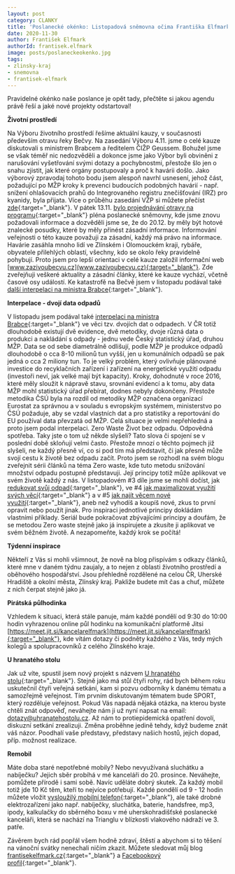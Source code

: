 ```yaml
---
layout: post
category: CLANKY
title: 'Poslanecké okénko: Listopadová sněmovna očima Františka Elfmarka'
date: 2020-11-30
author: František Elfmark
authorId: frantisek.elfmark
image: posts/poslaneckeokenko.jpg
tags: 
- zlinsky-kraj
- snemovna
- frantisek-elfmark
---
```

Pravidelné okénko naše poslance je opět tady, přečtěte si jakou agendu právě řeší a jaké nové projekty odstartoval!

**Životní prostředí**

Na Výboru životního prostředí řešíme aktuální kauzy, v současnosti především otravu řeky Bečvy. Na zasedání Výboru 4.11. jsme o celé kauze diskutovali s ministrem Brabcem a ředitelem ČIŽP Geussem. Bohužel jsme se však téměř nic nedozvěděli a dokonce jsme jako Výbor byli obviněni z narušování vyšetřování svými dotazy a pochybnostmi, přestože šlo jen o snahu zjistit, jak které orgány postupovaly a proč k havárii došlo. Jako výborový zpravodaj tohoto bodu jsem alespoň navrhl usnesení, jehož část, požadující po MŽP kroky k prevenci budoucích podobných havárií - např. snížení ohlašovacích prahů do Integrovaného registru znečišťování (IRZ) pro kyanidy, byla přijata. Více o průběhu zasedání VŽP si můžete přečíst [zde](https://www.frantisekelfmark.cz/otrava-reky-becvy-byla-tematem-cislo-1-na-jednani-vyboru-pro-zivotni-prostredi-pres-vyhrocenou-diskuzi-jsme-se-vsak-nedozvedeli-nic/){:target="_blank"}. V pátek 13.11. [bylo projednávání otravy na programu](https://www.frantisekelfmark.cz/snemovna-projednala-otravu-reky-becvy-pirati-navrhli-opatreni-pro-transparentnejsi-vysetrovani-ekologickych-katastrof-i-jejich-lepsi-prevenci/){:target="_blank"} pléna poslanecké sněmovny, kde jsme znovu požadovali informace a dozvěděli jsme se, že do 20.12. by měly být hotové znalecké posudky, které by měly přinést zásadní informace. Informování veřejnosti o této kauze považuji za zásadní, každý má právo na informace. Havárie zasáhla mnoho lidí ve Zlínském i Olomouckém kraji, rybáře, obyvatele přilehlých oblastí, všechny, kdo se okolo řeky pravidelně pohybují. Proto jsem pro lepší orientaci v celé kauze založil informační web [www.zazivoubecvu.cz](www.zazivoubecvu.cz){:target="_blank"}. Zde zveřejňuji veškeré aktuality a zásadní články, které ke kauze vychází, včetně časové osy událostí.
Ke katastrofě na Bečvě jsem v listopadu podával také [další interpelaci na ministra Brabce](https://www.frantisekelfmark.cz/dalsi-interpelace-miri-na-stul-ministru-brabcovi-nad-kauzou-becva-visi-stale-otazniky-2/){:target="_blank"}.

**Interpelace - dvojí data odpadů**

V listopadu jsem podával také [interpelaci na ministra Brabce](https://www.frantisekelfmark.cz/dnes-jsem-take-ministra-brabce-interpeloval-kvuli-problematice-dvojich-dat/){:target="_blank"} ve věci tzv. dvojích dat o odpadech. V ČR totiž dlouhodobě existují dvě evidence, dvě metodiky, dvoje různá data o produkci a nakládání s odpady - jednu vede Český statistický úřad, druhou MŽP. Data se od sebe diametrálně odlišují, podle MŽP je produkce odpadů dlouhodobě o cca 8-10 milionů tun vyšší, jen u komunálních odpadů se pak jedná o cca 2 miliony tun. To je velký problém, který ovlivňuje plánované investice do recyklačních zařízení i zařízení na energetické využití odpadu (investoři neví, jak velké mají být kapacity). Kroky, dohodnuté v roce 2016, které měly sloužit k nápravě stavu, srovnání evidencí a k tomu, aby data MŽP mohl statistický úřad přebírat, dodnes nebyly dokončeny. Přestože metodika ČSÚ byla na rozdíl od metodiky MŽP označena organizací Eurostat za správnou a v souladu s evropským systémem, ministerstvo po ČSÚ požaduje, aby se vzdal vlastních dat a pro statistiky a reportování do EU používal data převzatá od MŽP. Celá situace je velmi nepřehledná a proto jsem podal interpelaci.
Zero Waste
Život bez odpadu. Odpovědná spotřeba. Taky jste o tom už někde slyšeli? Tato slova či spojení se v poslední době skloňují velmi často. Přestože mnozí o těchto pojmech již slyšeli, ne každý přesně ví, co si pod tím má představit, či jak přesně může svojí cestu k životě bez odpadu začít. Proto jsem se rozhodl na svém blogu zveřejnit sérii článků na téma Zero waste, kde tuto metodu snižování množství odpadu postupně představuji. Její principy totiž může aplikovat ve svém životě každý z nás. V listopadovém #3 díle jsme se mohli dočíst, jak [redukovat svůj odpad](https://www.frantisekelfmark.cz/zero-waste-3-zredukujte-svuj-odpad-i-dopad-na-prirodu/){:target="_blank"}, ve #4 [jak maximalizovat využití svých věcí](https://www.frantisekelfmark.cz/zero-waste-4-reuse-maximalizujme-vyuziti-svych-veci/){:target="_blank"} a v #5 [jak najít věcem nové využití](https://www.frantisekelfmark.cz/zero-waste-5-repurpose-najdi-vecem-nove-vyuziti-repair-driv-nez-to-vyhodis-zkus-to-opravit/){:target="_blank"}, aneb než vyhodíš a koupíš nové, zkus to první opravit nebo použít jinak. Pro inspiraci jednotlivé principy dokládám vlastními příklady. Seriál bude pokračovat zbývajícími principy a doufám, že se metodou Zero waste stejně jako já inspirujete a zkusíte ji aplikovat ve svém běžném životě. A nezapomeňte, každý krok se počítá! 

**Týdenní inspirace**

Někteří z Vás si mohli všimnout, že nově na blog přispívám s odkazy článků, které mne v daném týdnu zaujaly, a to nejen z oblasti životního prostředí a oběhového hospodářství. Jsou přehledně rozdělené na celou ČR, Uherské Hradiště a okolní města, Zlínský kraj. Pakliže budete mít čas a chuť, můžete z nich čerpat stejně jako já.

**Pirátská půlhodinka**

Vzhledem k situaci, která stále panuje, mám každé pondělí od 9:30 do 10:00 hodin vyhrazenou online půl hodinku na komunikační platformě Jitsi [https://meet.jit.si/kancelarelfmark](https://meet.jit.si/kancelarelfmark){:target="_blank"}, kde vítám dotazy či podněty každého z Vás, tedy mých kolegů a spolupracovníků z celého Zlínského kraje.

**U hranatého stolu**

Jak už víte, spustil jsem nový projekt s názvem [U hranatého stolu](https://uhranatehostolu.cz){:target="_blank"}. Stejně jako má stůl čtyři rohy, rád bych během roku uskutečnil čtyři veřejná setkání, kam si pozvu odborníky k danému tématu a samozřejmě veřejnost. Tím prvním diskutovaným tématem bude SPORT, který rozděluje veřejnost. Pokud Vás napadá nějaká otázka, na kterou byste chtěli znát odpověď, neváhejte nám ji už nyní napsat na email: dotazy@uhranatehostolu.cz. Až nám to protiepidemická opatření dovolí, diskuzní setkání zrealizuji. Změna proběhne jedině tehdy, když budeme znát váš názor. Poodhalí vaše představy, představy našich hostů, jejich dopad, příp. možnost realizace.

**Remobil**

Máte doba staré nepotřebné mobily? Nebo nevyužívaná sluchátku a nabíječku? Jejich sběr probíhá v mé kanceláři do 20. prosince. Neváhejte, pomůžete přírodě i sami sobě. Navíc uděláte dobrý skutek. Za každý mobil totiž jde 10 Kč těm, kteří to nejvíce potřebují. Každé pondělí od 9 - 12 hodin můžete vložit [vysloužilý mobilní telefon](https://www.frantisekelfmark.cz/akce_remobil/){:target="_blank"}, ale také drobné elektrozařízení jako např. nabíječky, sluchátka, baterie, handsfree, mp3, ipody, kalkulačky do sběrného boxu v mé uherskohradišťské poslanecké kanceláři,  která se nachází na Trianglu v blízkosti vlakového nádraží ve 3. patře.

Závěrem bych rád popřál všem hodně zdraví, štěstí a abychom si to těšení na vánoční svátky nenechali ničím zkazit. Můžete sledovat můj blog [frantisekelfmark.cz](https://www.frantisekelfmark.cz/){:target="_blank"} a [Facebookový profil](https://www.facebook.com/FrantisekElfmark.DiS/){:target="_blank"}.
